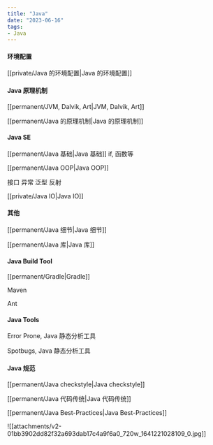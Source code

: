```yaml
---
title: "Java"
date: "2023-06-16"
tags:
- Java
---
```

#### 环境配置
[[private/Java 的环境配置|Java 的环境配置]]

#### Java 原理机制
[[permanent/JVM, Dalvik, Art|JVM, Dalvik, Art]]

[[permanent/Java 的原理机制|Java 的原理机制]]

#### Java SE
[[permanent/Java 基础|Java 基础]] if,  函数等

[[permanent/Java OOP|Java OOP]]

接口
异常
泛型
反射

[[private/Java IO|Java IO]]

#### 其他

[[permanent/Java 细节|Java 细节]]

[[permanent/Java 库|Java 库]]
#### Java Build Tool
[[permanent/Gradle|Gradle]]

Maven

Ant

#### Java Tools
Error Prone, Java 静态分析工具

Spotbugs, Java 静态分析工具

#### Java 规范
[[permanent/Java checkstyle|Java checkstyle]]

[[permanent/Java 代码传统|Java 代码传统]]

[[permanent/Java Best-Practices|Java Best-Practices]]

![[attachments/v2-01bb3902dd82f32a693dab17c4a9f6a0_720w_1641221028109_0.jpg]]